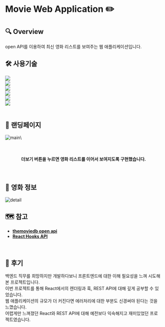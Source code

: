 
# Movie Web Application :pencil2:
## 🔍 Overview
open API를 이용하여 최신 영화 리스트를 보여주는 웹 애플리케이션입니다.
<br />

## 🛠 사용기술
 <img src="https://img.shields.io/badge/HTML5-E34F26?style=flat-square&logo=HTML5&logoColor=white"> <br />
 <img src="https://img.shields.io/badge/CSS3-1572B6?style=flat-square&logo=CSS3&logoColor=white"> <br />
 <img src="https://img.shields.io/badge/Node.js-339933?style=flat-square&logo=Node.js&logoColor=white"> <br />
 <img src="https://img.shields.io/badge/Express-000000?style=flat-square&logo=Express&logoColor=white"> <br />
 <img src="https://img.shields.io/badge/React-61DAFB?style=flat-square&logo=React&logoColor=white"> <br />
 <img src="https://img.shields.io/badge/Ant%20Design-0170FE?style=flat-square&logo=Ant%20Design&logoColor=white"> <br />
<br />

## 🎥 랜딩페이지
![main](https://user-images.githubusercontent.com/61848895/116954225-5424c800-acca-11eb-8d51-4c70286698ff.png)\

<br/>
 <h4 align="center"> 더보기 버튼을 누르면 영화 리스트를 이어서 보여지도록 구현했습니다.</h4>
<br />

## 🎥 영화 정보
![detail](https://user-images.githubusercontent.com/61848895/116954191-3ce5da80-acca-11eb-9306-19e2dc4e79f0.png)
<br />
## 🗺️ 참고
- [**themoviedb open api**](https://www.themoviedb.org/)
- [**React Hooks API**](https://ko.reactjs.org/docs/hooks-reference.html)
<br />

## 🌿 후기
백엔드 직무를 희망하지만 개발하다보니 프론트엔드에 대한 이해 필요성을 느껴 시도해본 프로젝트입니다. <br />
이번 프로젝트를 통해 React에서의 렌더링과 훅, REST API에 대해 깊게 공부할 수 있었습니다. <br />
웹 애플리케이션의 규모가 더 커진다면 에러처리에 대한 부분도 신경써야 된다는 것을 느꼈습니다. <br />
어렵게만 느껴졌던 React와 REST API에 대해 예전보다 익숙해지고 재미있었던 프로젝트였습니다.
